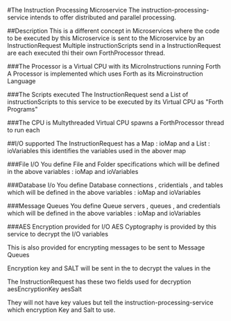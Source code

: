 #The Instruction Processing Microservice
The instruction-processing-service intends to offer distributed and parallel 
processing.


##Description
This is a different concept in Microservices where the code to be executed 
by this Microservice is sent to the Microservice by an InstructionRequest
Multiple instructionScripts send in a InstructionRequest are each executed
thi their own ForthProcessor thread.


###The Processor is a Virtual CPU with its MicroInstructions running Forth
A Processor is implemented which uses Forth as its Microinstruction Language

###The Scripts executed 
The InstructionRequest send a List of instructionScripts to this service
to be executed by its Virtual CPU as "Forth Programs"

###The CPU is Multythreaded
Virtual CPU spawns a ForthProcessor thread to run each 

##I/O supported
The InstructionRequest has a Map : ioMap
and a List : ioVariables this identifies the variables used in the abover map

###File I/O
You define File and Folder specifications which will be defined in the 
above variables : 
ioMap and ioVariables

###Database I/o
You define Database connections , cridentials , and tables  which will 
be defined in the above variables : 
ioMap and ioVariables

###Message Queues
You define Queue servers , queues , and credentials which will 
be defined in the above variables : 
ioMap and ioVariables

###AES Encryption provided for I/O
AES Cyptography is provided by this service to decrypt the I/O variables

This is also provided for encrypting messages to be sent to Message Queues

Encryption key and SALT will be sent in the  to decrypt the values in the 

The InstructionRequest has these two fields used for decryption
aesEncryptionKey
aesSalt

They will not have key values but tell the instruction-processing-service 
which encryption Key and Salt to use.

